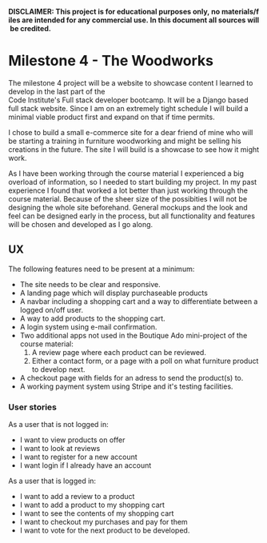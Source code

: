 **DISCLAIMER: This project is for educational purposes only, no materials/files are intended for any commercial use. In this document all sources will be credited.**

# Milestone 4 - The Woodworks


The milestone 4 project will be a website to showcase content I learned to develop in the last part of the Code Institute's Full stack developer bootcamp. It will be a Django based full stack website. Since I am on an extremely tight schedule I will build a minimal viable product first and expand on that if time permits. 

I chose to build a small e-commerce site for a dear friend of mine who will be starting a training in furniture woodworking and might be selling his creations in the future. The site I will build is a showcase to see how it might work.

As I have been working through the course material I experienced a big overload of information, so I needed to start building my project. In my past experience I found that worked a lot better than just working through the course material. Because of the sheer size of the possibities I will not be designing the whole site beforehand. General mockups and the look and feel can be designed early in the process, but all functionality and features will be chosen and developed as I go along.

## UX

The following features need to be present at a minimum:

- The site needs to be clear and responsive.
- A landing page which will display purchaseable products
- A navbar including a shopping cart and a way to differentiate between a logged on/off user.
- A way to add products to the shopping cart.
- A login system using e-mail confirmation.
- Two additional apps not used in the Boutique Ado mini-project of the course material:
  1. A review page where each product can be reviewed.
  2. Either a contact form, or a page with a poll on what furniture product to develop next.
- A checkout page with fields for an adress to send the product(s) to.
- A working payment system using Stripe and it's testing facilities.

### User stories

As a user that is not logged in:
- I want to view products on offer
- I want to look at reviews
- I want to register for a new account
- I want login if I already have an account

As a user that is logged in:
- I want to add a review to a product
- I want to add a product to my shopping cart
- I want to see the contents of my shopping cart
- I want to checkout my purchases and pay for them
- I want to vote for the next product to be developed.

